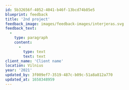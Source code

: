 ```yaml
---
id: 5b32656f-4052-4041-b46f-13bcd74b85e5
blueprint: feedback
title: '2nd project'
feedback_image: images/feedback-images/interjeras.svg
feedback_text:
  -
    type: paragraph
    content:
      -
        type: text
        text: text
client_name: 'Client name'
location: Vilnius
year: '2021'
updated_by: 3f009ef7-3519-487c-b09c-51a8a812a770
updated_at: 1658348959
---
```


